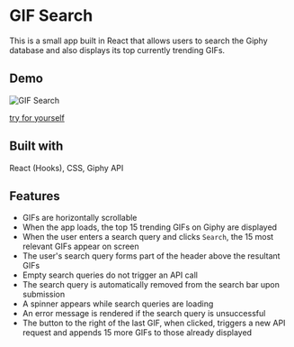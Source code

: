 # GIF Search

This is a small app built in React that allows users to search the Giphy database and also displays its top currently trending GIFs.

## Demo

<!-- [![GIF Search](public/gif-search.gif)](https://kevandcal.github.io/gif-search/) -->
![GIF Search](public/gif-search.gif)

[try for yourself](https://kevandcal.github.io/gif-search/)

## Built with

React (Hooks), CSS, Giphy API

## Features

-   GIFs are horizontally scrollable
-   When the app loads, the top 15 trending GIFs on Giphy are displayed 
-   When the user enters a search query and clicks `Search`, the 15 most relevant GIFs appear on screen
-   The user's search query forms part of the header above the resultant GIFs
-   Empty search queries do not trigger an API call
-   The search query is automatically removed from the search bar upon submission
-   A spinner appears while search queries are loading
-   An error message is rendered if the search query is unsuccessful
-   The button to the right of the last GIF, when clicked, triggers a new API request and appends 15 more GIFs to those already displayed
